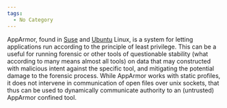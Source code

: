 ```yaml
---
tags:
  - No Category
---
```

AppArmor, found in [Suse](suse.md) and
[Ubuntu](ubuntu.md) Linux, is a system for letting applications
run according to the principle of least privilege. This can be a useful
for running forensic or other tools of questionable stability (what
according to many means almost all tools) on data that may constructed
with malicious intent against the specific tool, and mitigating the
potential damage to the forensic process. While AppArmor works with
static profiles, it does not intervene in communication of open files
over unix sockets, that thus can be used to dynamically communicate
authority to an (untrusted) AppArmor confined tool.